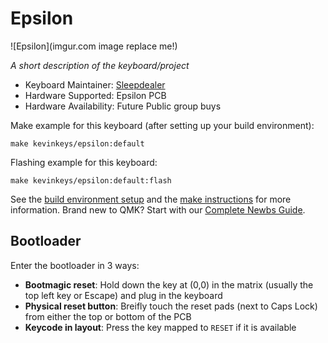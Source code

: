 # Epsilon

![Epsilon](imgur.com image replace me!)

*A short description of the keyboard/project*

* Keyboard Maintainer: [Sleepdealer](https://github.com/Sleepdealr)
* Hardware Supported: Epsilon PCB
* Hardware Availability: Future Public group buys

Make example for this keyboard (after setting up your build environment):

    make kevinkeys/epsilon:default

Flashing example for this keyboard:

    make kevinkeys/epsilon:default:flash

See the [build environment setup](https://docs.qmk.fm/#/getting_started_build_tools) and the [make instructions](https://docs.qmk.fm/#/getting_started_make_guide) for more information. Brand new to QMK? Start with our [Complete Newbs Guide](https://docs.qmk.fm/#/newbs).

## Bootloader

Enter the bootloader in 3 ways:

* **Bootmagic reset**: Hold down the key at (0,0) in the matrix (usually the top left key or Escape) and plug in the keyboard
* **Physical reset button**: Breifly touch the reset pads (next to Caps Lock) from either the top or bottom of the PCB
* **Keycode in layout**: Press the key mapped to `RESET` if it is available
